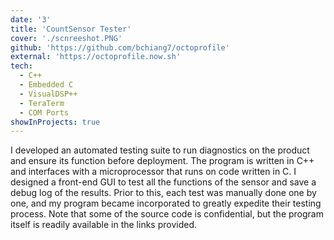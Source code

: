 ```yaml
---
date: '3'
title: 'CountSensor Tester'
cover: './scnreeshot.PNG'
github: 'https://github.com/bchiang7/octoprofile'
external: 'https://octoprofile.now.sh'
tech:
  - C++
  - Embedded C
  - VisualDSP++
  - TeraTerm
  - COM Ports
showInProjects: true
---
```


I developed an automated testing suite to run diagnostics on the product and ensure its function before deployment.
The program is written in C++ and interfaces with a microprocessor that runs on code written in C. I designed a front-end GUI to test all the functions of the sensor and save a debug log of the results. Prior to this, each test was manually done one by one, and my program became incorporated to greatly expedite their testing process. Note that some of the source code is confidential, but the program itself is readily available in the links provided.
